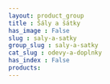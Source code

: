 ```yaml
---
layout: product_group
title : Šály a šátky
has_image : False
slug : saly-a-satky
group_slug : saly-a-satky
cat_slug : odevy-a-doplnky
has_index : False
products:
---
```


